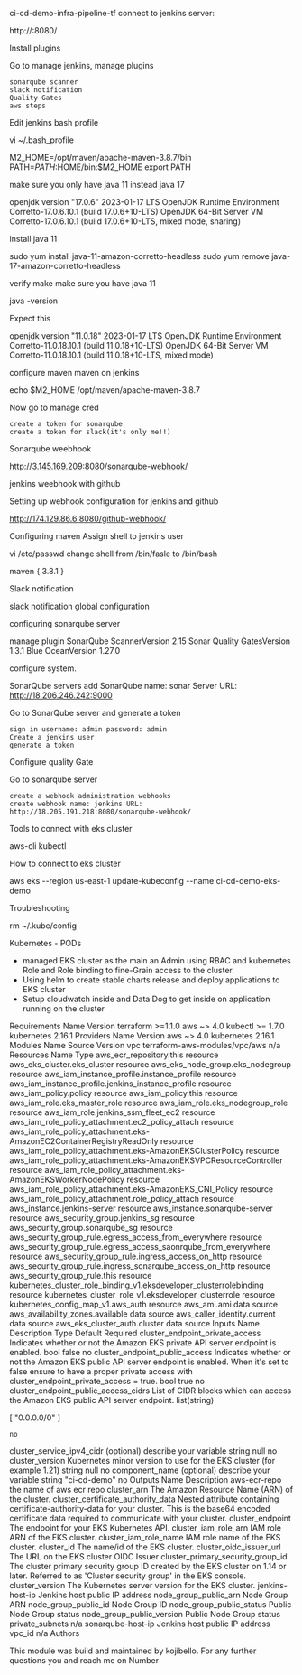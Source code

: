 ci-cd-demo-infra-pipeline-tf
connect to jenkins server:

http://<publicIP>:8080/

Install plugins

Go to manage jenkins, manage plugins

    sonarqube scanner
    slack notification
    Quality Gates
    aws steps

Edit jenkins bash profile

vi ~/.bash_profile

M2_HOME=/opt/maven/apache-maven-3.8.7/bin
PATH=$PATH:$HOME/bin:$M2_HOME
export PATH

make sure you only have java 11 instead java 17

openjdk version "17.0.6" 2023-01-17 LTS
OpenJDK Runtime Environment Corretto-17.0.6.10.1 (build 17.0.6+10-LTS)
OpenJDK 64-Bit Server VM Corretto-17.0.6.10.1 (build 17.0.6+10-LTS, mixed mode, sharing)

install java 11

sudo yum install java-11-amazon-corretto-headless
sudo yum remove java-17-amazon-corretto-headless

verify make make sure you have java 11

java -version

Expect this

openjdk version "11.0.18" 2023-01-17 LTS
OpenJDK Runtime Environment Corretto-11.0.18.10.1 (build 11.0.18+10-LTS)
OpenJDK 64-Bit Server VM Corretto-11.0.18.10.1 (build 11.0.18+10-LTS, mixed mode)

configure maven maven on jenkins

echo $M2_HOME
/opt/maven/apache-maven-3.8.7

Now go to manage cred

    create a token for sonarqube
    create a token for slack(it's only me!!)

Sonarqube weebhook

http://3.145.169.209:8080/sonarqube-webhook/

jenkins weebhook with github

Setting up webhook configuration for jenkins and github

http://174.129.86.6:8080/github-webhook/

Configuring maven
Assign shell to jenkins user

vi /etc/passwd 
change shell from /bin/fasle to /bin/bash

maven {
    3.8.1
}

Slack notification

slack notification
global configuration

configuring sonarqube server

manage plugin
SonarQube ScannerVersion
2.15
Sonar Quality GatesVersion
1.3.1
Blue OceanVersion
1.27.0

configure system.

SonarQube servers
add SonarQube
name: sonar 
Server URL: http://18.206.246.242:9000

Go to SonarQube server and generate a token

    sign in username: admin password: admin
    Create a jenkins user
    generate a token

Configure quality Gate

Go to sonarqube server

    create a webhook administration webhooks
    create webhook name: jenkins URL: http://18.205.191.218:8080/sonarqube-webhook/

Tools to connect with eks cluster

aws-cli 
kubectl

How to connect to eks cluster

aws eks --region us-east-1 update-kubeconfig  --name ci-cd-demo-eks-demo

Troubleshooting

rm ~/.kube/config

Kubernetes - PODs

- managed EKS cluster as the main an Admin using RBAC and kubernetes Role and Role binding to fine-Grain access to the cluster. 
- Using helm to create stable charts release and deploy  applications to EKS cluster
- Setup cloudwatch inside and Data Dog to get inside on application running on the cluster

Requirements
Name 	Version
terraform 	>=1.1.0
aws 	~> 4.0
kubectl 	>= 1.7.0
kubernetes 	2.16.1
Providers
Name 	Version
aws 	~> 4.0
kubernetes 	2.16.1
Modules
Name 	Source 	Version
vpc 	terraform-aws-modules/vpc/aws 	n/a
Resources
Name 	Type
aws_ecr_repository.this 	resource
aws_eks_cluster.eks_cluster 	resource
aws_eks_node_group.eks_nodegroup 	resource
aws_iam_instance_profile.instance_profile 	resource
aws_iam_instance_profile.jenkins_instance_profile 	resource
aws_iam_policy.policy 	resource
aws_iam_policy.this 	resource
aws_iam_role.eks_master_role 	resource
aws_iam_role.eks_nodegroup_role 	resource
aws_iam_role.jenkins_ssm_fleet_ec2 	resource
aws_iam_role_policy_attachment.ec2_policy_attach 	resource
aws_iam_role_policy_attachment.eks-AmazonEC2ContainerRegistryReadOnly 	resource
aws_iam_role_policy_attachment.eks-AmazonEKSClusterPolicy 	resource
aws_iam_role_policy_attachment.eks-AmazonEKSVPCResourceController 	resource
aws_iam_role_policy_attachment.eks-AmazonEKSWorkerNodePolicy 	resource
aws_iam_role_policy_attachment.eks-AmazonEKS_CNI_Policy 	resource
aws_iam_role_policy_attachment.role_policy_attach 	resource
aws_instance.jenkins-server 	resource
aws_instance.sonarqube-server 	resource
aws_security_group.jenkins_sg 	resource
aws_security_group.sonarqube_sg 	resource
aws_security_group_rule.egress_access_from_everywhere 	resource
aws_security_group_rule.egress_access_saonrqube_from_everywhere 	resource
aws_security_group_rule.ingress_access_on_http 	resource
aws_security_group_rule.ingress_sonarqube_access_on_http 	resource
aws_security_group_rule.this 	resource
kubernetes_cluster_role_binding_v1.eksdeveloper_clusterrolebinding 	resource
kubernetes_cluster_role_v1.eksdeveloper_clusterrole 	resource
kubernetes_config_map_v1.aws_auth 	resource
aws_ami.ami 	data source
aws_availability_zones.available 	data source
aws_caller_identity.current 	data source
aws_eks_cluster_auth.cluster 	data source
Inputs
Name 	Description 	Type 	Default 	Required
cluster_endpoint_private_access 	Indicates whether or not the Amazon EKS private API server endpoint is enabled. 	bool 	false 	no
cluster_endpoint_public_access 	Indicates whether or not the Amazon EKS public API server endpoint is enabled. When it's set to false ensure to have a proper private access with cluster_endpoint_private_access = true. 	bool 	true 	no
cluster_endpoint_public_access_cidrs 	List of CIDR blocks which can access the Amazon EKS public API server endpoint. 	list(string) 	

[
  "0.0.0.0/0"
]

	no
cluster_service_ipv4_cidr 	(optional) describe your variable 	string 	null 	no
cluster_version 	Kubernetes minor version to use for the EKS cluster (for example 1.21) 	string 	null 	no
component_name 	(optional) describe your variable 	string 	"ci-cd-demo" 	no
Outputs
Name 	Description
aws-ecr-repo 	the name of aws ecr repo
cluster_arn 	The Amazon Resource Name (ARN) of the cluster.
cluster_certificate_authority_data 	Nested attribute containing certificate-authority-data for your cluster. This is the base64 encoded certificate data required to communicate with your cluster.
cluster_endpoint 	The endpoint for your EKS Kubernetes API.
cluster_iam_role_arn 	IAM role ARN of the EKS cluster.
cluster_iam_role_name 	IAM role name of the EKS cluster.
cluster_id 	The name/id of the EKS cluster.
cluster_oidc_issuer_url 	The URL on the EKS cluster OIDC Issuer
cluster_primary_security_group_id 	The cluster primary security group ID created by the EKS cluster on 1.14 or later. Referred to as 'Cluster security group' in the EKS console.
cluster_version 	The Kubernetes server version for the EKS cluster.
jenkins-host-ip 	Jenkins host public IP address
node_group_public_arn 	Node Group ARN
node_group_public_id 	Node Group ID
node_group_public_status 	Public Node Group status
node_group_public_version 	Public Node Group status
private_subnets 	n/a
sonarqube-host-ip 	Jenkins host public IP address
vpc_id 	n/a
Authors

This module was build and maintained by kojibello. For any further questions you and reach me on Number